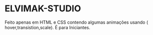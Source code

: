 # ELVIMAK-STUDIO
Feito apenas  em HTML e CSS contendo algumas animações usando ( hover,transistion,scale). É para Iniciantes.
